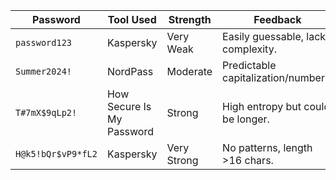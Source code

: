| Password          | Tool Used                     | Strength | Feedback                                |  
|--------------------|-------------------------------|----------|-----------------------------------------|  
| `password123`     | Kaspersky                     | Very Weak| Easily guessable, lacks complexity.     |  
| `Summer2024!`     | NordPass                      | Moderate | Predictable capitalization/numbers.     |  
| `T#7mX$9qLp2!`    | How Secure Is My Password     | Strong   | High entropy but could be longer.       |  
| `H@k5!bQr$vP9*fL2`| Kaspersky                     | Very Strong | No patterns, length >16 chars.       |  
